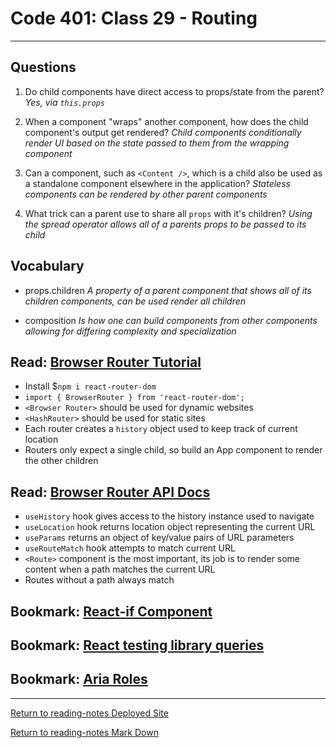 # Code 401: Class 29 - Routing

***

## Questions

1. Do child components have direct access to props/state from the parent? *Yes, via `this.props`*

2. When a component "wraps" another component, how does the child component's output get rendered? *Child components conditionally render UI based on the state passed to them from the wrapping component*

3. Can a component, such as `<Content />`, which is a child also be used as a standalone component elsewhere in the application? *Stateless components can be rendered by other parent components*

4. What trick can a parent use to share all `props` with it's children? *Using the spread operator allows all of a parents props to be passed to its child*

## Vocabulary

- props.children *A property of a parent component that shows all of its children components, can be used render all children*

- composition *Is how one can build components from other components allowing for differing complexity and specialization*

## Read: [Browser Router Tutorial](https://blog.pshrmn.com/simple-react-router-v4-tutorial/)

- Install $`npm i react-router-dom`
- `import { BrowserRouter } from 'react-router-dom';`
- `<Browser Router>` should be used for dynamic websites
- `<HashRouter>` should be used for static sites
- Each router creates a `history` object used to keep track of current location
- Routers only expect a single child, so build an App component to render the other children

## Read: [Browser Router API Docs](https://reactrouter.com/web/api)

- `useHistory` hook gives access to the history instance used to navigate
- `useLocation` hook returns location object representing the current URL
- `useParams` returns an object of key/value pairs of URL parameters
- `useRouteMatch` hook attempts to match current URL
- `<Route>` component is the most important, its job is to render some content when a path matches the current URL
- Routes without a path always match

## Bookmark: [React-if Component](https://www.npmjs.com/package/react-if)

## Bookmark: [React testing library queries](https://testing-library.com/docs/dom-testing-library/api-queries/)

## Bookmark: [Aria Roles](https://www.w3.org/TR/html-aria/)

***

[Return to reading-notes Deployed Site](https://simon-panek.github.io/reading-notes/)

[Return to reading-notes Mark Down](https://github.com/simon-panek/reading-notes)
